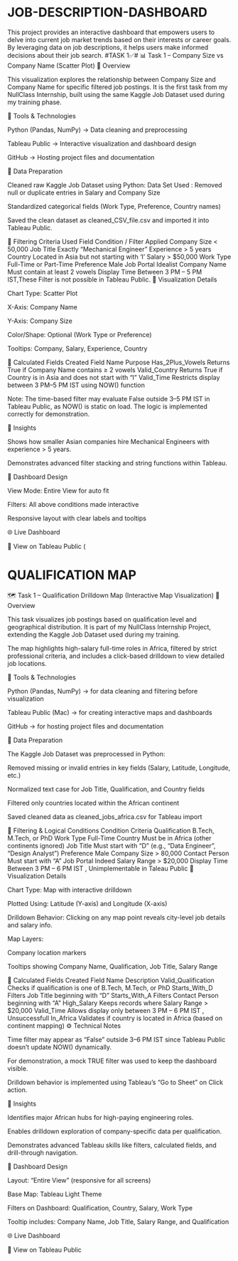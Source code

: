 # JOB-DESCRIPTION-DASHBOARD
This project provides an interactive dashboard that empowers users to delve into current job market trends based on their interests or career goals. By leveraging data on job descriptions, it helps users make informed decisions about their job search.
#TASK 1✅#
📊 Task 1 – Company Size vs Company Name (Scatter Plot)
📘 Overview

This visualization explores the relationship between Company Size and Company Name for specific filtered job postings.
It is the first task from my NullClass Internship, built using the same Kaggle Job Dataset used during my training phase.

🧩 Tools & Technologies

Python (Pandas, NumPy) → Data cleaning and preprocessing

Tableau Public → Interactive visualization and dashboard design

GitHub → Hosting project files and documentation

🧹 Data Preparation

Cleaned raw Kaggle Job Dataset using Python:
Data Set Used : [
](https://www.kaggle.com/datasets/ravindrasinghrana/job-description-dataset)
Removed null or duplicate entries in Salary and Company Size

Standardized categorical fields (Work Type, Preference, Country names)

Saved the clean dataset as cleaned_CSV_file.csv and imported it into Tableau Public.

🎯 Filtering Criteria Used
Field	Condition / Filter Applied
Company Size	< 50,000
Job Title	Exactly “Mechanical Engineer”
Experience	> 5 years
Country	Located in Asia but not starting with ‘I’
Salary	> $50,000
Work Type	Full-Time or Part-Time
Preference	Male
Job Portal	Idealist
Company Name	Must contain at least 2 vowels
Display Time	Between 3 PM – 5 PM IST,These Filter is not possible in Tableau Public.
📍 Visualization Details

Chart Type: Scatter Plot

X-Axis: Company Name

Y-Axis: Company Size

Color/Shape: Optional (Work Type or Preference)

Tooltips: Company, Salary, Experience, Country

🧮 Calculated Fields Created
Field Name	Purpose
Has_2Plus_Vowels	Returns True if Company Name contains ≥ 2 vowels
Valid_Country	Returns True if Country is in Asia and does not start with “I”
Valid_Time	Restricts display between 3 PM–5 PM IST using NOW() function

Note: The time-based filter may evaluate False outside 3–5 PM IST in Tableau Public, as NOW() is static on load. The logic is implemented correctly for demonstration.

🧭 Insights

Shows how smaller Asian companies hire Mechanical Engineers with experience > 5 years.

Demonstrates advanced filter stacking and string functions within Tableau.

🧱 Dashboard Design

View Mode: Entire View for auto fit

Filters: All above conditions made interactive

Responsive layout with clear labels and tooltips

🌐 Live Dashboard

🔗 View on Tableau Public
 ([](https://public.tableau.com/views/COMPANYSIZEVSCOMPANYMECHASIAIDEALIST/COM_SIZEVSCOM_?:language=en-US&publish=yes&:sid=&:redirect=auth&:display_count=n&:origin=viz_share_link)

 # QUALIFICATION MAP 
 🗺️ Task 1 – Qualification Drilldown Map (Interactive Map Visualization)
📘 Overview

This task visualizes job postings based on qualification level and geographical distribution.
It is part of my NullClass Internship Project, extending the Kaggle Job Dataset used during my training.

The map highlights high-salary full-time roles in Africa, filtered by strict professional criteria, and includes a click-based drilldown to view detailed job locations.

🧩 Tools & Technologies

Python (Pandas, NumPy) → for data cleaning and filtering before visualization

Tableau Public (Mac) → for creating interactive maps and dashboards

GitHub → for hosting project files and documentation

🧹 Data Preparation

The Kaggle Job Dataset was preprocessed in Python:

Removed missing or invalid entries in key fields (Salary, Latitude, Longitude, etc.)

Normalized text case for Job Title, Qualification, and Country fields

Filtered only countries located within the African continent

Saved cleaned data as cleaned_jobs_africa.csv for Tableau import

🎯 Filtering & Logical Conditions
Condition	Criteria
Qualification	B.Tech, M.Tech, or PhD
Work Type	Full-Time
Country	Must be in Africa (other continents ignored)
Job Title	Must start with “D” (e.g., “Data Engineer”, “Design Analyst”)
Preference	Male
Company Size	> 80,000
Contact Person	Must start with “A”
Job Portal	Indeed
Salary Range	> $20,000
Display Time	Between 3 PM – 6 PM IST , Unimplementable in Taleau Public
📍 Visualization Details

Chart Type: Map with interactive drilldown

Plotted Using: Latitude (Y-axis) and Longitude (X-axis)

Drilldown Behavior: Clicking on any map point reveals city-level job details and salary info.

Map Layers:

Company location markers

Tooltips showing Company Name, Qualification, Job Title, Salary Range

🧮 Calculated Fields Created
Field Name	Description
Valid_Qualification	Checks if qualification is one of B.Tech, M.Tech, or PhD
Starts_With_D	Filters Job Title beginning with “D”
Starts_With_A	Filters Contact Person beginning with “A”
High_Salary	Keeps records where Salary Range > $20,000
Valid_Time	Allows display only between 3 PM – 6 PM IST , Unsuccessfull
In_Africa	Validates if country is located in Africa (based on continent mapping)
⚙️ Technical Notes

Time filter may appear as “False” outside 3–6 PM IST since Tableau Public doesn’t update NOW() dynamically.

For demonstration, a mock TRUE filter was used to keep the dashboard visible.

Drilldown behavior is implemented using Tableau’s “Go to Sheet” on Click action.

🧭 Insights

Identifies major African hubs for high-paying engineering roles.

Enables drilldown exploration of company-specific data per qualification.

Demonstrates advanced Tableau skills like filters, calculated fields, and drill-through navigation.

🧱 Dashboard Design

Layout: “Entire View” (responsive for all screens)

Base Map: Tableau Light Theme

Filters on Dashboard: Qualification, Country, Salary, Work Type

Tooltip includes: Company Name, Job Title, Salary Range, and Qualification

🌐 Live Dashboard

🔗 View on Tableau Public
 [](https://public.tableau.com/shared/QF2BT6F9M?:display_count=n&:origin=viz_share_link)
